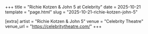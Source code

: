 +++
title = "Richie Kotzen & John 5 at Celebrity"
date = 2025-10-21
template = "page.html"
slug = "2025-10-21-richie-kotzen-john-5"

[extra]
artist = "Richie Kotzen & John 5"
venue = "Celebrity Theatre"
venue_url = "https://celebritytheatre.com/"
+++
